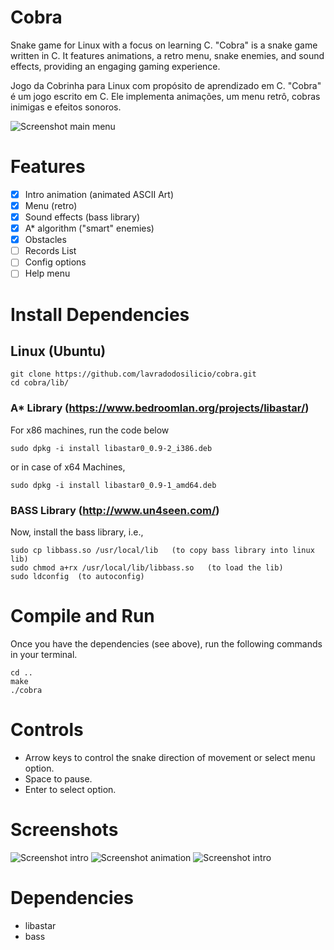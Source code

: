 # Cobra
Snake game for Linux with a focus on learning C. "Cobra" is a snake game written in C. It features animations, a retro menu, snake enemies, and sound effects, providing an engaging gaming experience.


Jogo da Cobrinha para Linux com propósito de aprendizado em C. "Cobra" é um jogo escrito em C. Ele implementa animações, um menu retrô, cobras inimigas e efeitos sonoros.

![Screenshot main menu](https://github.com/lavradodosilicio/cobra/blob/main/screenshots/Captura%20de%20tela%20de%202021-01-07%2018-02-55.png)

# Features

- [x] Intro animation (animated ASCII Art)
- [x] Menu (retro)
- [x] Sound effects (bass library)
- [x] A* algorithm ("smart" enemies)
- [x] Obstacles
- [ ] Records List
- [ ] Config options
- [ ] Help menu

# Install Dependencies

## Linux (Ubuntu)

```
git clone https://github.com/lavradodosilicio/cobra.git
cd cobra/lib/
```
### A* Library (https://www.bedroomlan.org/projects/libastar/)
For x86 machines, run the code below
```
sudo dpkg -i install libastar0_0.9-2_i386.deb
```
or in case of x64 Machines,
```
sudo dpkg -i install libastar0_0.9-1_amd64.deb
```
### BASS Library (http://www.un4seen.com/)
Now, install the bass library, i.e.,
```
sudo cp libbass.so /usr/local/lib   (to copy bass library into linux lib)
sudo chmod a+rx /usr/local/lib/libbass.so   (to load the lib)
sudo ldconfig  (to autoconfig)
```

# Compile and Run

Once you have the dependencies (see above), run the following commands in your terminal.

```
cd ..
make
./cobra
```

# Controls

* Arrow keys to control the snake direction of movement or select menu option.
* Space to pause.
* Enter to select option.

# Screenshots

![Screenshot intro](https://github.com/lavradodosilicio/cobra/blob/main/screenshots/Captura%20de%20tela%20de%202021-01-09%2020-30-22.png)
![Screenshot animation](https://github.com/lavradodosilicio/cobra/blob/main/screenshots/Captura%20de%20tela%20de%202021-01-07%2018-02-52.png)
![Screenshot intro](https://github.com/lavradodosilicio/cobra/blob/main/screenshots/Captura%20de%20tela%20de%202021-01-07%2018-02-42.png)

# Dependencies

* libastar
* bass
